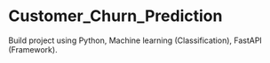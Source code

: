 # Customer_Churn_Prediction
Build project using Python, Machine learning (Classification), FastAPI (Framework).
